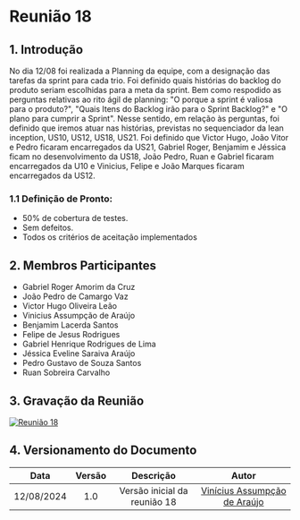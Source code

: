 # Reunião 18

## 1. Introdução

No dia 12/08 foi realizada a Planning da equipe, com a designação das tarefas da sprint para cada trio. Foi definido quais histórias do backlog do produto seriam escolhidas para a meta da sprint. Bem como respodido as perguntas relativas ao rito ágil de planning: "O porque a sprint é valiosa para o produto?", "Quais Itens do Backlog irão para o Sprint Backlog?" e "O plano para cumprir a Sprint". Nesse sentido, em relação às perguntas, foi definido que iremos atuar nas histórias, previstas no sequenciador da lean inception, US10, US12, US18, US21. Foi definido que Victor Hugo, João Vitor e Pedro ficaram encarregados da US21, Gabriel Roger, Benjamim e Jéssica ficam no desenvolvimento da US18, João Pedro, Ruan e Gabriel ficaram encarregados da U10 e Vinicius, Felipe e João Marques ficaram encarregados da US12.

### 1.1 Definição de Pronto:
   - 50% de cobertura de testes.
   - Sem defeitos.
   - Todos os critérios de aceitação implementados      

## 2. Membros Participantes

  - Gabriel Roger Amorim da Cruz
  - João Pedro de Camargo Vaz
  - Victor Hugo Oliveira Leão
  - Vinicius Assumpção de Araújo
  - Benjamim Lacerda Santos
  - Felipe de Jesus Rodrigues
  - Gabriel Henrique Rodrigues de Lima
  - Jéssica Eveline Saraiva Araújo
  - Pedro Gustavo de Souza Santos
  - Ruan Sobreira Carvalho

## 3. Gravação da Reunião

[![Reunião 18](https://img.youtube.com/vi//maxresdefault.jpg)]()

## 4. Versionamento do Documento

| Data | Versão | Descrição | Autor |
| :-----: | :-------------: | :---------------: | :-: |
| 12/08/2024 | 1.0 | Versão inicial da reunião 18 | [Vinícius Assumpção de Araújo](https://github.com/viniman27) |
